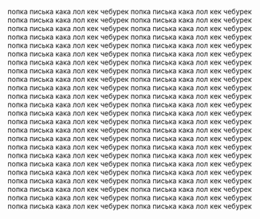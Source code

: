 попка писька кака лол кек чебурек попка писька кака лол кек чебурек попка писька кака лол кек чебурек попка писька кака лол кек чебурек попка писька кака лол кек чебурек попка писька кака лол кек чебурек попка писька кака лол кек чебурек попка писька кака лол кек чебурек попка писька кака лол кек чебурек попка писька кака лол кек чебурек попка писька кака лол кек чебурек попка писька кака лол кек чебурек попка писька кака лол кек чебурек попка писька кака лол кек чебурек попка писька кака лол кек чебурек попка писька кака лол кек чебурек попка писька кака лол кек чебурек попка писька кака лол кек чебурек попка писька кака лол кек чебурек попка писька кака лол кек чебурек попка писька кака лол кек чебурек попка писька кака лол кек чебурек попка писька кака лол кек чебурек попка писька кака лол кек чебурек попка писька кака лол кек чебурек попка писька кака лол кек чебурек попка писька кака лол кек чебурек попка писька кака лол кек чебурек попка писька кака лол кек чебурек попка писька кака лол кек чебурек попка писька кака лол кек чебурек попка писька кака лол кек чебурек попка писька кака лол кек чебурек попка писька кака лол кек чебурек попка писька кака лол кек чебурек попка писька кака лол кек чебурек попка писька кака лол кек чебурек попка писька кака лол кек чебурек попка писька кака лол кек чебурек попка писька кака лол кек чебурек попка писька кака лол кек чебурек попка писька кака лол кек чебурек попка писька кака лол кек чебурек попка писька кака лол кек чебурек попка писька кака лол кек чебурек попка писька кака лол кек чебурек попка писька кака лол кек чебурек попка писька кака лол кек чебурек 
